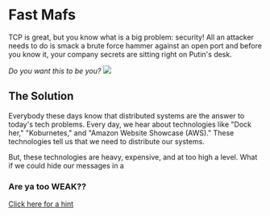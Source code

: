 # Fast Mafs

TCP is great, but you know what is a big problem: security! All an attacker
needs to do is smack a brute force hammer against an open port and before
you know it, your company secrets are sitting right on Putin's desk.

_Do you want this to be you?_
<img src="https://foreignpolicy.com/wp-content/uploads/2019/04/gettyimages-826469180.jpg?w=800&h=533&quality=90" />

## The Solution

Everybody these days know that distributed systems are the answer to today's
tech problems. Every day, we hear about technologies like "Dock her," "Koburnetes,"
and "Amazon Website Showcase (AWS)." These technologies tell us that we need
to distribute our systems.

But, these technologies are heavy, expensive, and at too high a level. What if
we could hide our messages in a

### Are ya too WEAK??

<a href="/staff/doc/hints.fibbonaci">Click here for a hint</a>
